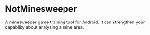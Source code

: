 NotMinesweeper
==============

A minesweeper game training tool for Android. It can strengthen your capability about analysing a mine area.
